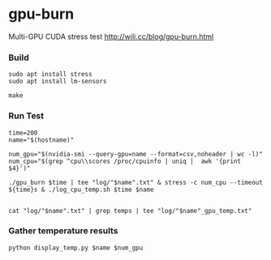 # gpu-burn
Multi-GPU CUDA stress test
http://wili.cc/blog/gpu-burn.html


### Build

```
sudo apt install stress
sudo apt install lm-sensors

make
```


### Run Test

```
time=200
name="$(hostname)"

num_gpu="$(nvidia-smi --query-gpu=name --format=csv,noheader | wc -l)"
num_cpu="$(grep ^cpu\\scores /proc/cpuinfo | uniq |  awk '{print $4}')"

./gpu_burn $time | tee "log/"$name".txt" & stress -c num_cpu --timeout ${time}s & ./log_cpu_temp.sh $time $name


cat "log/"$name".txt" | grep temps | tee "log/"$name"_gpu_temp.txt" 
```


### Gather temperature results

```
python display_temp.py $name $num_gpu
```

